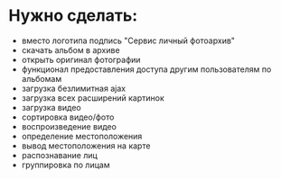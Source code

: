 # Нужно сделать:

- вместо логотипа подпись "Сервис личный фотоархив"
- скачать альбом в архиве
- открыть оригинал фотографии
- функционал предоставления доступа другим пользователям по альбомам
- загрузка безлимитная ajax
- загрузка всех расширений картинок
- загрузка видео
- сортировка видео/фото
- воспроизведение видео
- определение местоположения
- вывод местоположения на карте
- распознавание лиц
- группировка по лицам
